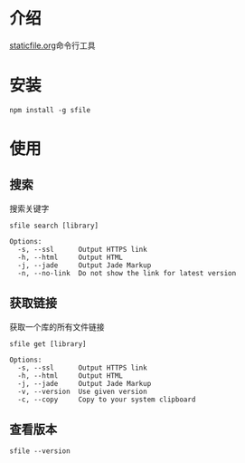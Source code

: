 # 介绍

[staticfile.org](http://staticfile.org)命令行工具

# 安装

```
npm install -g sfile
```

# 使用

## 搜索

搜索关键字

```
sfile search [library]

Options:
  -s, --ssl      Output HTTPS link
  -h, --html     Output HTML
  -j, --jade     Output Jade Markup
  -n, --no-link  Do not show the link for latest version
```

## 获取链接

获取一个库的所有文件链接

```
sfile get [library]

Options:
  -s, --ssl      Output HTTPS link
  -h, --html     Output HTML
  -j, --jade     Output Jade Markup
  -v, --version  Use given version
  -c, --copy     Copy to your system clipboard
```

## 查看版本

```
sfile --version
```
